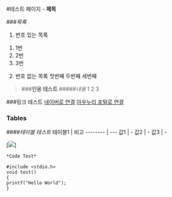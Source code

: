 #테스트 페이지 - **제목**

###*목록*
1. 번호 있는 목록
1) 1번
2) 2번
3) 3번

2. 번호 없는 목록 
첫번째
두번째
세번째


>###**인용 테스트**
>#####*내용*
>1
>2
>3

###링크 테스트
[네이버로 연결](http://www.naver.com)
[아우누리 포털로 연결](http://portal.koreatech.ac.kr/wps/myportal)


### Tables
####*테이블 테스트*
테이블1   	| 비고
-------- 			| ---
값1				| -
값2				| -
값3				| -

[![](http://stu04.el.koreatech.ac.kr/new/images/logo.jpg)]

	*Code Test*
	
	#include <stdio.h>
	void test()
	{
	printf("Hello World");
	}